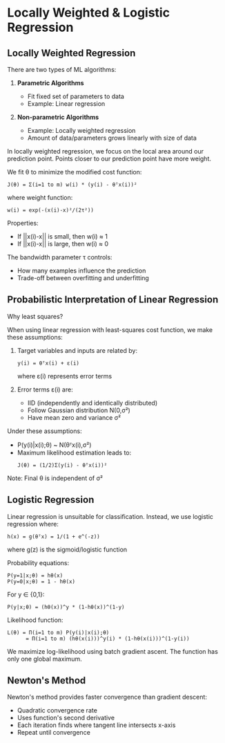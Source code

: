 # Locally Weighted & Logistic Regression

## Locally Weighted Regression

There are two types of ML algorithms:

1. **Parametric Algorithms**
    - Fit fixed set of parameters to data
    - Example: Linear regression

2. **Non-parametric Algorithms**
    - Example: Locally weighted regression
    - Amount of data/parameters grows linearly with size of data

In locally weighted regression, we focus on the local area around our prediction point. Points closer to our prediction point have more weight.

We fit θ to minimize the modified cost function:

```
J(θ) = Σ(i=1 to m) w(i) * (y(i) - θᵀx(i))²
```

where weight function:
```
w(i) = exp(-(x(i)-x)²/(2τ²))
```

Properties:
- If ||x(i)-x|| is small, then w(i) ≈ 1
- If ||x(i)-x|| is large, then w(i) ≈ 0

The bandwidth parameter τ controls:
- How many examples influence the prediction
- Trade-off between overfitting and underfitting

## Probabilistic Interpretation of Linear Regression

Why least squares?

When using linear regression with least-squares cost function, we make these assumptions:

1. Target variables and inputs are related by:
    ```
    y(i) = θᵀx(i) + ε(i)
    ```
    where ε(i) represents error terms

2. Error terms ε(i) are:
    - IID (independently and identically distributed)
    - Follow Gaussian distribution N(0,σ²)
    - Have mean zero and variance σ²

Under these assumptions:
- P(y(i)|x(i);θ) ~ N(θᵀx(i),σ²)
- Maximum likelihood estimation leads to:
  ```
  J(θ) = (1/2)Σ(y(i) - θᵀx(i))²
  ```

Note: Final θ is independent of σ²

## Logistic Regression

Linear regression is unsuitable for classification. Instead, we use logistic regression where:

```
h(x) = g(θᵀx) = 1/(1 + e^(-z))
```
where g(z) is the sigmoid/logistic function

Probability equations:
```
P(y=1|x;θ) = hθ(x)
P(y=0|x;θ) = 1 - hθ(x)
```

For y ∈ {0,1}:
```
P(y|x;θ) = (hθ(x))^y * (1-hθ(x))^(1-y)
```

Likelihood function:
```
L(θ) = Π(i=1 to m) P(y(i)|x(i);θ)
      = Π(i=1 to m) (hθ(x(i)))^y(i) * (1-hθ(x(i)))^(1-y(i))
```

We maximize log-likelihood using batch gradient ascent. The function has only one global maximum.

## Newton's Method

Newton's method provides faster convergence than gradient descent:
- Quadratic convergence rate
- Uses function's second derivative
- Each iteration finds where tangent line intersects x-axis
- Repeat until convergence
